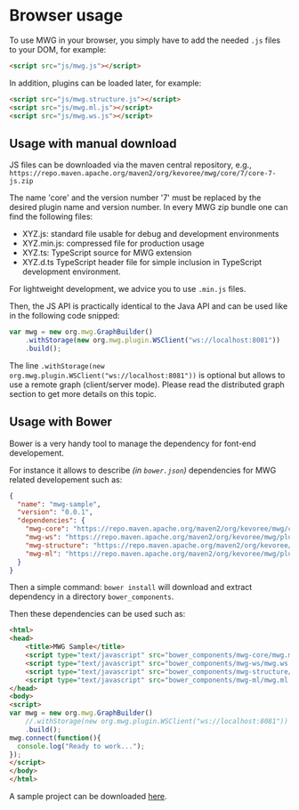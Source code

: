 # Browser usage

To use MWG in your browser, you simply have to add the needed ```.js``` files to your DOM, for example:

``` html
<script src="js/mwg.js"></script>
```

In addition, plugins can be loaded later, for example:

``` html
<script src="js/mwg.structure.js"></script>
<script src="js/mwg.ml.js"></script>
<script src="js/mwg.ws.js"></script>
```

## Usage with manual download

JS files can be downloaded via the maven central repository, e.g., ```https://repo.maven.apache.org/maven2/org/kevoree/mwg/core/7/core-7-js.zip```

The name 'core' and the version number '7' must be replaced by the desired plugin name and version number.  In every MWG zip bundle one can find the following files:

- XYZ.js: standard file usable for debug and development environments 
- XYZ.min.js: compressed file for production usage
- XYZ.ts: TypeScript source for MWG extension
- XYZ.d.ts TypeScript header file for simple inclusion in TypeScript development environment.

For lightweight development, we advice you to use ```.min.js``` files.

Then, the JS API is practically identical to the Java API and can be used like in the following code snipped:

```js
var mwg = new org.mwg.GraphBuilder()
	.withStorage(new org.mwg.plugin.WSClient("ws://localhost:8081"))
	.build();
```
The line ```.withStorage(new org.mwg.plugin.WSClient("ws://localhost:8081"))``` is optional but allows to use a remote graph (client/server mode). Please read the distributed graph section to get more details on this topic.

## Usage with Bower

Bower is a very handy tool to manage the dependency for font-end developement.

For instance it allows to describe *(in ```bower.json```)* dependencies for MWG related developement such as:

```json
{
  "name": "mwg-sample",
  "version": "0.0.1",
  "dependencies": {
    "mwg-core": "https://repo.maven.apache.org/maven2/org/kevoree/mwg/core/7/core-7-js.zip",
    "mwg-ws": "https://repo.maven.apache.org/maven2/org/kevoree/mwg/plugins/websocket/7/websocket-7-js.zip",
    "mwg-structure": "https://repo.maven.apache.org/maven2/org/kevoree/mwg/plugins/structure/7/structure-7-js.zip",
    "mwg-ml": "https://repo.maven.apache.org/maven2/org/kevoree/mwg/plugins/ml/7/ml-7-js.zip"
  }
}
```

Then a simple command: ```bower install``` will download and extract dependency in a directory ```bower_components```.

Then these dependencies can be used such as:

``` html
<html>
<head>
    <title>MWG Sample</title>
    <script type="text/javascript" src="bower_components/mwg-core/mwg.min.js"></script>
    <script type="text/javascript" src="bower_components/mwg-ws/mwg.ws.min.js"></script>
    <script type="text/javascript" src="bower_components/mwg-structure/mwg.structure.min.js"></script>
    <script type="text/javascript" src="bower_components/mwg-ml/mwg.ml.min.js"></script>
</head>
<body>
<script>
var mwg = new org.mwg.GraphBuilder()
    //.withStorage(new org.mwg.plugin.WSClient("ws://localhost:8081"))
    .build();
mwg.connect(function(){
  console.log("Ready to work...");
});
</script>
</body>
</html>
```

A sample project can be downloaded [here](bower_mwg_sample.zip).